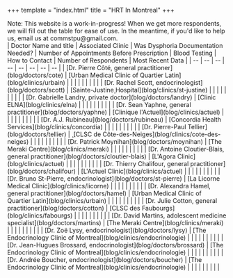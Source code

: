 +++
template = "index.html"
title = "HRT In Montreal"
+++
<!-- Here's a sample template for a doctor. 
| Dr. Firstname Lastname, position | Clinic | 
-->

<div class = "note">
  Note: This website is a work-in-progress! When we get more respondents, we will fill out the table for ease of use. In the meantime, if you'd like to help us, email us at commstpu@gmail.com.
</div>
| Doctor Name and title | Associated Clinic | Was Dysphoria Documentation Needed? | Number of Appointments Before Prescription | Blood Testing | How to Contact | Number of Respondents | Most Recent Data |
| -- | -- | -- | -- | -- | -- | -- | -- |
| [Dr. Pierre Côté, general practitioner](blog/doctors/cote) | [Urban Medical Clinic of Quartier Latin](blog/clinics/urbain) | | | | | | | | | 
| [Dr. Rachel Scott, endocrinologist](blog/doctors/scott) | [Sainte-Justine¸Hospital](blog/clinics/st-justine)  | | | | | | | | | 
| [Dr. Gabrielle Landry, private doctor](blog/doctors/landry) | [Clinic ELNA](blog/clinics/elna)  | | | | | | | | | 
| [Dr. Sean Yaphne, general practitioner](blog/doctors/yaphne) | [Clinique l'Actuel](blog/clinics/actuel)  | | | | | | | | | 
| [Dr. A.J. Rubineau](blog/doctors/rubineau) | [Concordia Health Services](blog/clinics/concordia)  | | | | | | | | | 
| [Dr. Pierre-Paul Tellier](blog/doctors/tellier) | ¸[CLSC de Côte-des-Neiges](blog/clinics/cote-des-neiges)  | | | | | | | | | 
| [Dr. Patrick Moynihan](blog/doctors/moynihan) | [The Meraki Centre](blog/clinics/meraki) | | | | | | | | | 
| [Dr. Antoine Cloutier-Blais, general practitioner](blog/doctors/cloutier-blais) | [L'Agora Clinic](blog/clinics/actuel)  | | | | | | | | | 
| [Dr. Thierry Chalifour, general practitioner](blog/doctors/chalifour) | [L'Actuel Clinic](blog/clinics/actuel)  | | | | | | | | | 
| [Dr. Bruno St-Pierre, endocrinologist](blog/doctors/st-pierre) | [La Licorne Medical Clinic](blog/clinics/licorne)  | | | | | | | | | 
| [Dr. Alexandra Hamel, general practitioner](blog/doctors/hamel) | [Urban Medical Clinic of Quartier Latin](blog/clinics/urbain)  | | | | | | | | | 
| [Dr. Julie Cotton, general practitioner](blog/doctors/cotton) | [CLSC des Faubourgs](blog/clinics/fabourgs) | | | | | | | | | 
| [Dr. David Martins, adolescent medicine specialist](blog/doctors/martins) | [The Meraki Centre](blog/clinics/meraki)  | | | | | | | | | 
| [Dr. Zoë Lysy, endocrinologist](blog/doctors/lysy) | [The Endocrinology Clinic of Montreal](blog/clinics/endocrinologie)  | | | | | | | | | 
| [Dr. Jean-Hugues Brossard, endocrinologist](blog/doctors/brossard) | [The Endocrinology Clinic of Montreal](blog/clinics/endocrinologie) | | | | | | | | | 
| [Dr. Andrée Boucher, endocrinologist](blog/doctors/boucher) | [The Endocrinology Clinic of Montreal](blog/clinics/endocrinologie)  | | | | | | | | | 
